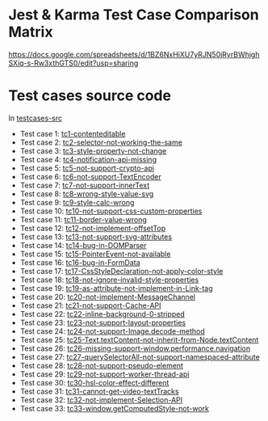 # Jest & Karma Test Case Comparison Matrix

https://docs.google.com/spreadsheets/d/1BZ6NxHiXU7yRJN50jRyrBWhjghSXiq-s-Rw3xthGTS0/edit?usp=sharing

# Test cases source code

In [testcases-src](testcases-src/)

- Test case 1: [tc1-contenteditable](testcases-src/tc1-contenteditable)
- Test case 2: [tc2-selector-not-working-the-same](testcases-src/tc2-selector-not-working-the-same)
- Test case 3: [tc3-style-property-not-change](testcases-src/tc3-style-property-not-change)
- Test case 4: [tc4-notification-api-missing](testcases-src/tc4-notification-api-missing)
- Test case 5: [tc5-not-support-crypto-api](testcases-src/tc5-not-support-crypto-api)
- Test case 6: [tc6-not-support-TextEncoder](testcases-src/tc6-not-support-TextEncoder)
- Test case 7: [tc7-not-support-innerText](testcases-src/tc7-not-support-innerText)
- Test case 8: [tc8-wrong-style-value-svg](testcases-src/tc8-wrong-style-value-svg)
- Test case 9: [tc9-style-calc-wrong](testcases-src/tc9-style-calc-wrong)
- Test case 10: [tc10-not-support-css-custom-properties](testcases-src/tc10-not-support-css-custom-properties)
- Test case 11: [tc11-border-value-wrong](testcases-src/tc11-border-value-wrong)
- Test case 12: [tc12-not-implement-offsetTop](testcases-src/tc12-not-implement-offsetTop)
- Test case 13: [tc13-not-support-svg-attributes](testcases-src/tc13-not-support-svg-attributes)
- Test case 14: [tc14-bug-in-DOMParser](testcases-src/)
- Test case 15: [tc15-PointerEvent-not-available](testcases-src/tc15-PointerEvent-not-available)
- Test case 16: [tc16-bug-in-FormData](testcases-src/tc16-bug-in-FormData)
- Test case 17: [tc17-CssStyleDeclaration-not-apply-color-style](testcases-src/tc17-CssStyleDeclaration-not-apply-color-style)
- Test case 18: [tc18-not-ignore-invalid-style-properties](testcases-src/tc18-not-ignore-invalid-style-properties)
- Test case 19: [tc19-as-attribute-not-implement-in-Link-tag](testcases-src/tc19-as-attribute-not-implement-in-Link-tag)
- Test case 20: [tc20-not-implement-MessageChannel](testcases-src/tc20-not-implement-MessageChannel)
- Test case 21: [tc21-not-support-Cache-API](testcases-src/tc21-not-support-Cache-API)
- Test case 22: [tc22-inline-background-0-stripped](testcases-src/tc22-inline-background-0-stripped)
- Test case 23: [tc23-not-support-layout-properties](testcases-src/tc23-not-support-layout-properties)
- Test case 24: [tc24-not-support-Image.decode-method](testcases-src/tc24-not-support-Image.decode-method)
- Test case 25: [tc25-Text.textContent-not-inherit-from-Node.textContent](testcases-src/tc25-Text.textContent-not-inherit-from-Node.textContent)
- Test case 26: [tc26-missing-support-window.performance.navigation](testcases-src/tc26-missing-support-window.performance.navigation)
- Test case 27: [tc27-querySelectorAll-not-support-namespaced-attribute](testcases-src/tc27-querySelectorAll-not-support-namespaced-attribute)
- Test case 28: [tc28-not-support-pseudo-element](testcases-src/tc28-not-support-pseudo-element)
- Test case 29: [tc29-not-support-worker-thread-api](testcases-src/tc29-not-support-worker-thread-api)
- Test case 30: [tc30-hsl-color-effect-different](testcases-src/tc30-hsl-color-effect-different)
- Test case 31: [tc31-cannot-get-video-textTracks](testcases-src/tc31-cannot-get-video-textTracks)
- Test case 32: [tc32-not-implement-Selection-API](testcases-src/tc32-not-implement-Selection-API)
- Test case 33: [tc33-window.getComputedStyle-not-work](testcases-src/tc33-window.getComputedStyle-not-work)
